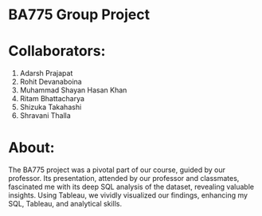 # BA775 Group Project

# Collaborators: 
1. Adarsh Prajapat
2. Rohit Devanaboina
3. Muhammad Shayan Hasan Khan
4. Ritam Bhattacharya
5. Shizuka Takahashi
6. Shravani Thalla

# About: 
The BA775 project was a pivotal part of our course, guided by our professor. Its presentation, attended by our professor and classmates, fascinated me with its deep SQL analysis of the dataset, revealing valuable insights. Using Tableau, we vividly visualized our findings, enhancing my SQL, Tableau, and analytical skills.
